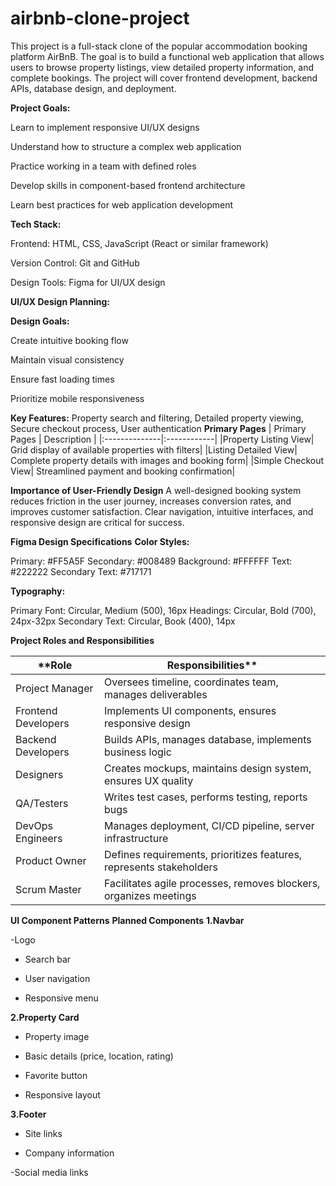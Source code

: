 # airbnb-clone-project
This project is a full-stack clone of the popular accommodation booking platform AirBnB. The goal is to build a functional web application that allows users to browse property listings, view detailed property information, and complete bookings. The project will cover frontend development, backend APIs, database design, and deployment.

**Project Goals:**

Learn to implement responsive UI/UX designs

Understand how to structure a complex web application

Practice working in a team with defined roles

Develop skills in component-based frontend architecture

Learn best practices for web application development

**Tech Stack:**

Frontend: HTML, CSS, JavaScript (React or similar framework)

Version Control: Git and GitHub

Design Tools: Figma for UI/UX design


**UI/UX Design Planning:**

**Design Goals:**

Create intuitive booking flow

Maintain visual consistency

Ensure fast loading times

Prioritize mobile responsiveness

**Key Features:**
Property search and filtering,
Detailed property viewing,
Secure checkout process,
User authentication
**Primary Pages**
| Primary Pages | Description |
|:--------------|:------------|
|Property Listing View|	Grid display of available properties with filters|
|Listing Detailed View|	Complete property details with images and booking form|
|Simple Checkout View|	Streamlined payment and booking confirmation|

**Importance of User-Friendly Design**
A well-designed booking system reduces friction in the user journey, increases conversion rates, and improves customer satisfaction. Clear navigation, intuitive interfaces, and responsive design are critical for success.

**Figma Design Specifications**
**Color Styles:**

Primary: #FF5A5F
Secondary: #008489
Background: #FFFFFF
Text: #222222
Secondary Text: #717171

**Typography:**

Primary Font: Circular, Medium (500), 16px
Headings: Circular, Bold (700), 24px-32px
Secondary Text: Circular, Book (400), 14px

**Project Roles and Responsibilities**

|**Role	|Responsibilities**|
|-------|------------------|
|Project Manager	|Oversees timeline, coordinates team, manages deliverables|
|Frontend Developers|	Implements UI components, ensures responsive design|
|Backend Developers|	Builds APIs, manages database, implements business logic|
|Designers	|Creates mockups, maintains design system, ensures UX quality|
|QA/Testers|	Writes test cases, performs testing, reports bugs|
|DevOps Engineers|	Manages deployment, CI/CD pipeline, server infrastructure|
|Product Owner|	Defines requirements, prioritizes features, represents stakeholders|
|Scrum Master|	Facilitates agile processes, removes blockers, organizes meetings|

**UI Component Patterns**
**Planned Components**
**1.Navbar**

-Logo

- Search bar

- User navigation

- Responsive menu

**2.Property Card**

- Property image

- Basic details (price, location, rating)

- Favorite button

- Responsive layout

**3.Footer**

- Site links

- Company information

-Social media links
